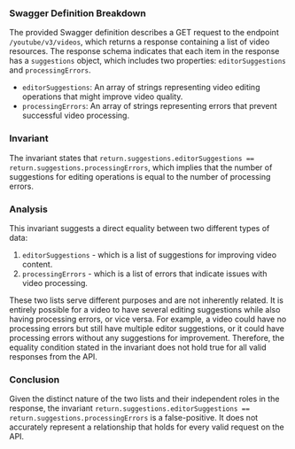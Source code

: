 ### Swagger Definition Breakdown
The provided Swagger definition describes a GET request to the endpoint `/youtube/v3/videos`, which returns a response containing a list of video resources. The response schema indicates that each item in the response has a `suggestions` object, which includes two properties: `editorSuggestions` and `processingErrors`. 

- `editorSuggestions`: An array of strings representing video editing operations that might improve video quality.
- `processingErrors`: An array of strings representing errors that prevent successful video processing.

### Invariant
The invariant states that `return.suggestions.editorSuggestions == return.suggestions.processingErrors`, which implies that the number of suggestions for editing operations is equal to the number of processing errors. 

### Analysis
This invariant suggests a direct equality between two different types of data:
1. `editorSuggestions` - which is a list of suggestions for improving video content.
2. `processingErrors` - which is a list of errors that indicate issues with video processing.

These two lists serve different purposes and are not inherently related. It is entirely possible for a video to have several editing suggestions while also having processing errors, or vice versa. For example, a video could have no processing errors but still have multiple editor suggestions, or it could have processing errors without any suggestions for improvement. Therefore, the equality condition stated in the invariant does not hold true for all valid responses from the API.

### Conclusion
Given the distinct nature of the two lists and their independent roles in the response, the invariant `return.suggestions.editorSuggestions == return.suggestions.processingErrors` is a false-positive. It does not accurately represent a relationship that holds for every valid request on the API.
